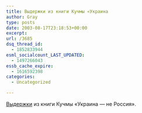 ```yaml
---
title: Выдержки из книги Кучмы «Украина
author: Gray
type: posts
date: 2003-08-17T23:18:53+00:00
excerpt:
url: /3685
dsq_thread_id:
  - 1852833944
esml_socialcount_LAST_UPDATED:
  - 1497266043
essb_cache_expire:
  - 1616592398
categories:
  - Uncategorized

---
```








<a href="http://www.vremya.ru/2003/151/6/64975.html" target="_blank">Выдержки</a> из книги Кучмы &#171;Украина &#8212; не Россия&#187;.